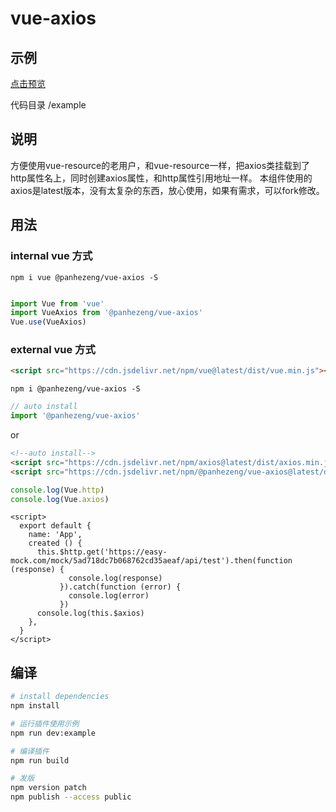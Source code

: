 # vue-axios

## 示例

[点击预览](https://panhezeng.github.io/vue-axios/)

代码目录 /example

## 说明

   方便使用vue-resource的老用户，和vue-resource一样，把axios类挂载到了http属性名上，同时创建axios属性，和http属性引用地址一样。
   本组件使用的axios是latest版本，没有太复杂的东西，放心使用，如果有需求，可以fork修改。

## 用法

### internal vue 方式
`npm i vue @panhezeng/vue-axios -S`

```javascript

import Vue from 'vue'
import VueAxios from '@panhezeng/vue-axios'
Vue.use(VueAxios)
```

### external vue 方式

```html
<script src="https://cdn.jsdelivr.net/npm/vue@latest/dist/vue.min.js"></script>
```

`npm i @panhezeng/vue-axios -S`

```javascript
// auto install
import '@panhezeng/vue-axios'
```
or 
```html
<!--auto install-->
<script src="https://cdn.jsdelivr.net/npm/axios@latest/dist/axios.min.js"></script>
<script src="https://cdn.jsdelivr.net/npm/@panhezeng/vue-axios@latest/dist/vue-axios.min.js"></script>
```

```javascript
console.log(Vue.http)
console.log(Vue.axios)
```

```vue
<script>
  export default {
    name: 'App',
    created () {
      this.$http.get('https://easy-mock.com/mock/5ad718dc7b068762cd35aeaf/api/test').then(function (response) {
             console.log(response)
           }).catch(function (error) {
             console.log(error)
           })
      console.log(this.$axios)     
    },
  }
</script>
```

## 编译

``` bash
# install dependencies
npm install

# 运行插件使用示例
npm run dev:example

# 编译插件
npm run build

# 发版
npm version patch
npm publish --access public
```

